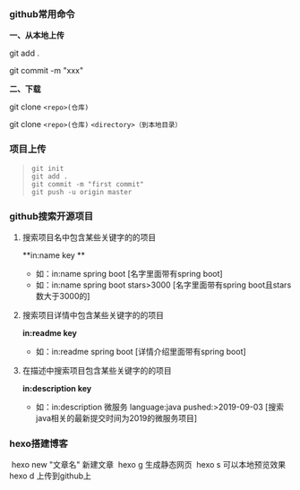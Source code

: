 ### github常用命令

**一、从本地上传**

git add .

git commit -m "xxx"

**二、下载**

git clone `<repo>(仓库)`

git clone `<repo>(仓库)` `<directory>（到本地目录）`

### 项目上传

> ```shell
> git init
> git add .
> git commit -m "first commit"
> git push -u origin master
> ```
>
> 

### github搜索开源项目

1. 搜索项目名中包含某些关键字的的项目

   **in:name key **    

   * 如：in:name spring boot	[名字里面带有spring boot]
   * 如：in:name spring boot stars>3000	[名字里面带有spring boot且stars数大于3000的]

   

2. 搜索项目详情中包含某些关键字的的项目

   **in:readme key**

   * 如：in:readme spring boot	[详情介绍里面带有spring boot]

3. 在描述中搜索项目包含某些关键字的的项目

   **in:description key**

   * 如：in:description 微服务 language:java pushed:>2019-09-03	[搜索java相关的最新提交时间为2019的微服务项目]

### hexo搭建博客


​	hexo new "文章名"    新建文章
​	hexo g 	                    生成静态网页
​	hexo s 	                     可以本地预览效果
​	hexo d 	                    上传到github上